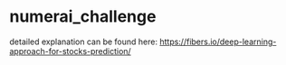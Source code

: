 # numerai_challenge

detailed explanation can be found here: https://fibers.io/deep-learning-approach-for-stocks-prediction/
